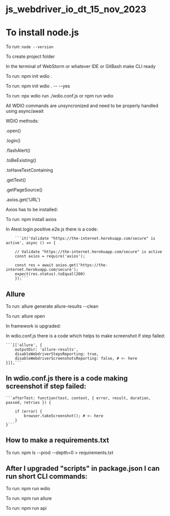 # js_webdriver_io_dt_15_nov_2023

# To install node.js

To run: ```node --version```

To create project folder

In the terminal of WebStorm or whatever IDE or GitBash make CLI ready

To run: npm init wdio .

To run: npm init wdio . -- --yes 

To run: npx wdio run ./wdio.conf.js  or npm run wdio

All WDIO commands are unsyncronized and need to be properly handled using async/await

WDIO methods:

.open()

.login()

.flashAlert()

.toBeExisting()

.toHaveTextContaining

.getText()

.getPageSource()

.axios.get('URL') 

Axios has to be installed: 

To run: npm install axios

In Atest.login.positive.e2e.js there is a code:

        ```it('Validate "https://the-internet.herokuapp.com/secure" is active', async () => {

        // Validate "https://the-internet.herokuapp.com/secure" is active
        const axios = require('axios');

        const res = await axios.get('https://the-internet.herokuapp.com/secure');
        expect(res.status).toEqual(200)
        });```
        
## Allure

To run: allure generate allure-results --clean

To run: allure open

In framework is upgraded:

In wdio.conf.js there is a code which helps to make screenshot if step failed: 

    ```[['allure', {
        outputDir: 'allure-results',
        disableWebdriverStepsReporting: true,
        disableWebdriverScreenshotsReporting: false, # <- here
    }]],```
    
## In wdio.conf.js there is a code making screenshot if step failed:

    ```afterTest: function(test, context, { error, result, duration, passed, retries }) {

        if (error) {
            browser.takeScreenshot(); # <- here
        }
    }```

## How to make a requirements.txt
To run: npm ls --prod --depth=0 > requirements.txt

## After I upgraded "scripts" in package.json I can run short CLI commands:

To run: npm run wdio 

To run: npm run allure

To run: npm run api